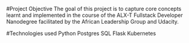 #Project Objective
The goal of this project is to capture core concepts learnt and implemented in the course of the ALX-T Fullstack Developer Nanodegree facilitated by the African Leadership Group and Udacity.

#Technologies used
Python
Postgres SQL
Flask
Kubernetes


